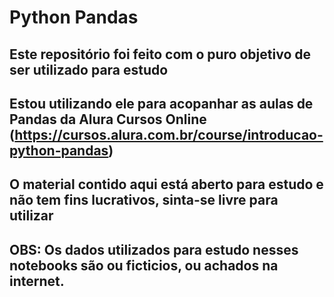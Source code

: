 # Python Pandas

## Este repositório foi feito com o puro objetivo de ser utilizado para estudo
## Estou utilizando ele para acopanhar as aulas de Pandas da Alura Cursos Online (https://cursos.alura.com.br/course/introducao-python-pandas)

## O material contido aqui está aberto para estudo e não tem fins lucrativos, sinta-se livre para utilizar

## OBS: Os dados utilizados para estudo nesses notebooks são ou ficticios, ou achados na internet.
 
